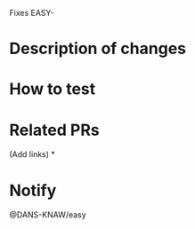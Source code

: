 Fixes EASY-

# Description of changes


# How to test


# Related PRs
(Add links)
*

# Notify
@DANS-KNAW/easy
